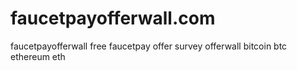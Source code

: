 # faucetpayofferwall.com
faucetpayofferwall free faucetpay offer survey offerwall bitcoin btc ethereum eth
